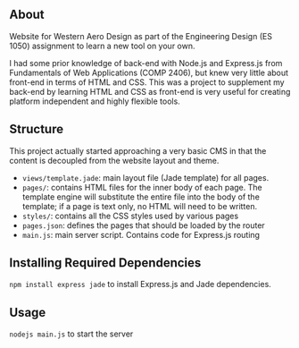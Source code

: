 ## About

Website for Western Aero Design as part of the Engineering Design (ES 1050) assignment to learn a new tool on your own.

I had some prior knowledge of back-end with Node.js and Express.js from Fundamentals of Web Applications (COMP 2406), but knew very little about front-end in terms of HTML and CSS. This was a project to supplement my back-end by learning HTML and CSS as front-end is very useful for creating platform independent and highly flexible tools.

## Structure

This project actually started approaching a very basic CMS in that the content is decoupled from the website layout and theme.

- `views/template.jade`: main layout file (Jade template) for all pages.
- `pages/`: contains HTML files for the inner body of each page. The template engine will substitute the entire file into the body of the template; if a page is text only, no HTML will need to be written.
- `styles/`: contains all the CSS styles used by various pages
- `pages.json`: defines the pages that should be loaded by the router
- `main.js`: main server script. Contains code for Express.js routing

## Installing Required Dependencies

`npm install express jade` to install Express.js and Jade dependencies.

## Usage

`nodejs main.js` to start the server
